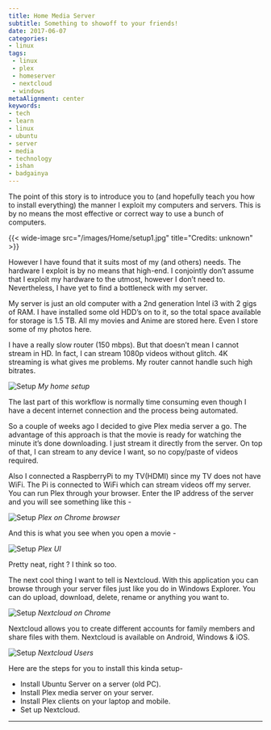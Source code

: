 ```yaml
---
title: Home Media Server
subtitle: Something to showoff to your friends!
date: 2017-06-07
categories:
- linux
tags:
 - linux
 - plex
 - homeserver
 - nextcloud
 - windows
metaAlignment: center
keywords:
- tech
- learn
- linux
- ubuntu
- server
- media
- technology
- ishan
- badgainya
---
```



The point of this story is to introduce you to (and hopefully teach you how to install everything) the manner I exploit my computers and servers. This is by no means the most effective or correct way to use a bunch of computers.
<!--more--> 


{{< wide-image src="/images/Home/setup1.jpg" title="Credits: unknown" >}}

However I have found that it suits most of my (and others) needs. The hardware I exploit is by no means that high-end. I conjointly don’t assume that I exploit my hardware to the utmost, however I don’t need to. Nevertheless, I have yet to find a bottleneck with my server.

My server is just an old computer with a 2nd generation Intel i3 with 2 gigs of RAM. I have installed some old HDD’s on to it, so the total space available for storage is 1.5 TB. All my movies and Anime are stored here. Even I store some of my photos here.

I have a really slow router (150 mbps). But that doesn’t mean I cannot stream in HD. In fact, I can stream 1080p videos without glitch. 4K streaming is what gives me problems. My router cannot handle such high bitrates.



![Setup](/images/Home/setup.png)
*My home setup*

The last part of this workflow is normally time consuming even though I have a decent internet connection and the process being automated.
 
So a couple of weeks ago I decided to give Plex media server a go.
The advantage of this approach is that the movie is ready for watching the minute it’s done downloading. I just stream it directly from the server. On top of that, I can stream to any device I want, so no copy/paste of videos required.

Also I connected a RaspberryPi to my TV(HDMI) since my TV does not have WiFi. The Pi is connected to WiFi which can stream videos off my server.
You can run Plex through your browser. Enter the IP address of the server and you will see something like this -

![Setup](/images/Home/1.png)
*Plex on Chrome browser*
 
And this is what you see when you open a movie -

![Setup](/images/Home/2.png)
*Plex UI*

Pretty neat, right ? I think so too.

The next cool thing I want to tell is Nextcloud. With this application you can browse through your server files just like you do in Windows Explorer. You can do upload, download, delete, rename or anything you want to.

![Setup](/images/Home/3.png)
*Nextcloud on Chrome*

Nextcloud allows you to create different accounts for family members and share files with them. Nextcloud is available on Android, Windows & iOS.

![Setup](/images/Home/4.png)
*Nextcloud Users*

Here are the steps for you to install this kinda setup-

* Install Ubuntu Server on a server (old PC).
* Install Plex media server on your server.
* Install Plex clients on your laptop and mobile.
* Set up Nextcloud.

---
